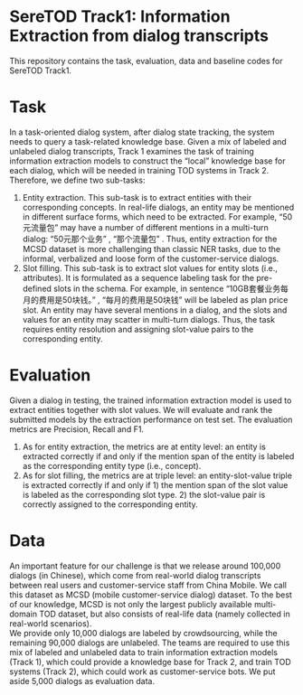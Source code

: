 # SereTOD Track1: Information Extraction from dialog transcripts
This repository contains the task, evaluation, data and baseline codes for SereTOD Track1. 
# Task    
In a task-oriented dialog system, after dialog state tracking, the system needs to query a task-related knowledge base. Given a mix of labeled and unlabeled dialog transcripts, Track 1 examines the task of training information extraction models to construct the “local” knowledge base for each dialog, which will be needed in training TOD systems in Track 2. Therefore, we define two sub-tasks:  
1) Entity extraction. This sub-task is to extract entities with their corresponding concepts. In real-life dialogs, an entity
may be mentioned in different surface forms, which need to be extracted. For example, “50元流量包” may have a number of different mentions in a multi-turn dialog: “50元那个业务” , “那个流量包” . Thus, entity extraction for the MCSD dataset is more challenging than classic NER tasks, due to the informal, verbalized and loose form of the customer-service dialogs.  
2) Slot filling. This sub-task is to extract slot values for entity slots (i.e., attributes). It is formulated as a sequence labeling task for the pre-defined slots in
the schema. For example, in sentence “10GB套餐业务每月的费用是50块钱。” , “每月的费用是50块钱” will be labeled as plan price slot. An entity may have several mentions in a dialog, and the slots and values for an entity may scatter in multi-turn dialogs. Thus, the task requires entity resolution and assigning slot-value pairs to the corresponding entity.   
# Evaluation  
Given a dialog in testing, the trained information extraction model is used to extract entities together with slot values. We will evaluate and rank the submitted models by the extraction performance on test set. The evaluation metrics are Precision, Recall and F1.  
1) As for entity extraction, the metrics are at entity level: an entity is extracted correctly if and only if the mention span of the entity is labeled as the corresponding entity type (i.e., concept).  
2) As for slot filling, the metrics are at triple level: an entity-slot-value triple is extracted correctly if and only if 1) the mention span of the slot value is labeled as the corresponding slot type. 2) the slot-value pair is correctly assigned to the corresponding entity.  
# Data  
An important feature for our challenge is that we release around 100,000 dialogs (in Chinese), which come from real-world dialog transcripts between real users and
customer-service staff from China Mobile. We call this dataset as MCSD (mobile customer-service dialog) dataset. To the best of our knowledge, MCSD is not only the largest publicly available multi-domain TOD dataset, but also consists of real-life data (namely collected in real-world scenarios).  
We provide only 10,000 dialogs are labeled by crowdsourcing, while the remaining 90,000 dialogs are unlabeled. The teams are required to use this mix of labeled and unlabeled data to train information extraction models (Track 1), which could provide a knowledge base for Track 2, and train TOD systems (Track 2), which could work as customer-service bots. We put aside 5,000 dialogs as evaluation data.
